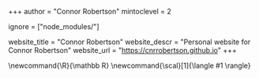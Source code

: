 <!--
Add here global page variables to use throughout your website.
-->
+++
author = "Connor Robertson"
mintoclevel = 2

ignore = ["node_modules/"]

website_title = "Connor Robertson"
website_descr = "Personal website for Connor Robertson"
website_url   = "https://cnrrobertson.github.io"
+++

<!--
Add here global latex commands to use throughout your pages.
-->
\newcommand{\R}{\mathbb R}
\newcommand{\scal}[1]{\langle #1 \rangle}
